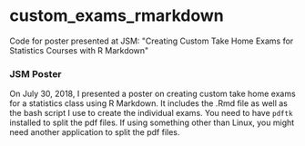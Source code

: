 # custom_exams_rmarkdown
Code for poster presented at JSM: "Creating Custom Take Home Exams for Statistics Courses with R Markdown"

### JSM Poster

On July 30, 2018, I presented a poster on creating custom take home exams for a statistics class using R Markdown. It includes the .Rmd file as well as the bash script I use to create the individual exams.  You need to have `pdftk` installed to split the pdf files.  If using something other than Linux, you might need another application to split the pdf files.
